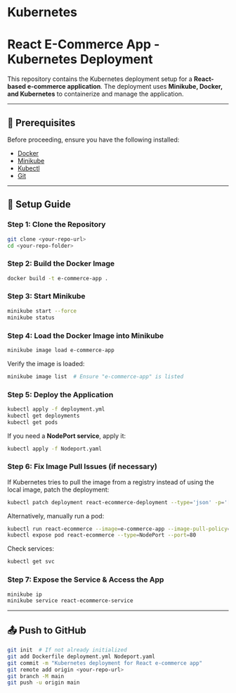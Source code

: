 # Kubernetes
# React E-Commerce App - Kubernetes Deployment

This repository contains the Kubernetes deployment setup for a **React-based e-commerce application**. The deployment uses **Minikube, Docker, and Kubernetes** to containerize and manage the application.

---

## 🚀 Prerequisites
Before proceeding, ensure you have the following installed:

- [Docker](https://docs.docker.com/get-docker/)
- [Minikube](https://minikube.sigs.k8s.io/docs/start/)
- [Kubectl](https://kubernetes.io/docs/tasks/tools/install-kubectl/)
- [Git](https://git-scm.com/)

---

## 📌 Setup Guide

### **Step 1: Clone the Repository**
```bash
git clone <your-repo-url>
cd <your-repo-folder>
```

### **Step 2: Build the Docker Image**
```bash
docker build -t e-commerce-app .
```

### **Step 3: Start Minikube**
```bash
minikube start --force
minikube status
```

### **Step 4: Load the Docker Image into Minikube**
```bash
minikube image load e-commerce-app
```
Verify the image is loaded:
```bash
minikube image list  # Ensure "e-commerce-app" is listed
```

### **Step 5: Deploy the Application**
```bash
kubectl apply -f deployment.yml
kubectl get deployments
kubectl get pods
```

If you need a **NodePort service**, apply it:
```bash
kubectl apply -f Nodeport.yaml
```

### **Step 6: Fix Image Pull Issues (if necessary)**
If Kubernetes tries to pull the image from a registry instead of using the local image, patch the deployment:
```bash
kubectl patch deployment react-ecommerce-deployment --type='json' -p='[{"op": "replace", "path": "/spec/template/spec/containers/0/imagePullPolicy", "value": "Never"}]'
```
Alternatively, manually run a pod:
```bash
kubectl run react-ecommerce --image=e-commerce-app --image-pull-policy=Never --port=80
kubectl expose pod react-ecommerce --type=NodePort --port=80
```
Check services:
```bash
kubectl get svc
```

### **Step 7: Expose the Service & Access the App**
```bash
minikube ip
minikube service react-ecommerce-service
```

---

## 📤 Push to GitHub
```bash
git init  # If not already initialized
git add Dockerfile deployment.yml Nodeport.yaml
git commit -m "Kubernetes deployment for React e-commerce app"
git remote add origin <your-repo-url>
git branch -M main
git push -u origin main
```
